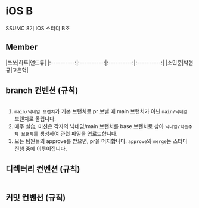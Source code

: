 # iOS B

SSUMC 8기 iOS 스터디 B조

## Member

|쏘쏘|하루|앤드류|
|:----------:|:----------:|:----------:|:----------:|
|소민준|박현규|고은혁|

## branch 컨벤션 (규칙)

```zsh
```

1. `main/닉네임 브랜치`가 기본 브랜치로 pr 보낼 때 main 브랜치가 아닌 `main/닉네임` 브랜치로 올립니다.
2. 매주 실습, 미션은 각자의 닉네임/main 브랜치를 base 브랜치로 삼아 `닉네임/학습주차 브랜치`를 생성하여 관련 파일을 업로드합니다.
3. 모든 팀원들의 approve를 받으면, pr을 머지합니다. `approve`와 `merge`는 스터디 진행 중에 이루어집니다.

## 디렉터리 컨벤션 (규칙)

``` zsh
```

## 커밋 컨벤션 (규칙)

``` zsh
```
